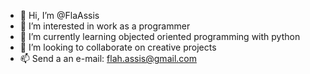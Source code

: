 - 👋 Hi, I’m @FlaAssis
- 👀 I’m interested in work as a programmer
- 🌱 I’m currently learning objected oriented programming with python
- 💞️ I’m looking to collaborate on creative projects
- 📫 Send a an e-mail: flah.assis@gmail.com

